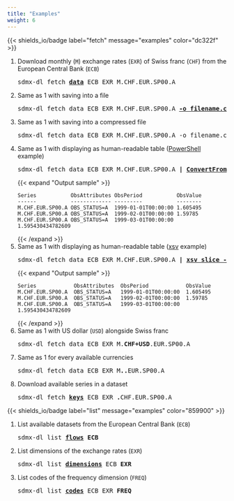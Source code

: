 ```yaml
---
title: "Examples"
weight: 6
---
```


{{< shields_io/badge label="fetch" message="examples" color="dc322f" >}}

1. Download monthly (`M`) exchange rates (`EXR`) of Swiss franc (`CHF`) from the European Central Bank (`ECB`)  
   <pre>sdmx-dl fetch <b><a href='{{< relref "usage#fetch-data" >}}'>data</a></b> ECB EXR M.CHF.EUR.SP00.A</pre>  
2. Same as 1 with saving into a file  
   <pre>sdmx-dl fetch data ECB EXR M.CHF.EUR.SP00.A <b><a href='{{< relref "options#output" >}}'>-o filename.csv</a></b></pre>
3. Same as 1 with saving into a compressed file  
   <pre>sdmx-dl fetch data ECB EXR M.CHF.EUR.SP00.A -o filename.csv.gz <b><a href='{{< relref "options#gzipped" >}}'>-z</a></b></pre>
4. Same as 1 with displaying as human-readable table ([PowerShell](https://en.wikipedia.org/wiki/PowerShell) example)  
   <pre>sdmx-dl fetch data ECB EXR M.CHF.EUR.SP00.A <b>| <a href="https://docs.microsoft.com/en-us/powershell/module/microsoft.powershell.utility/convertfrom-csv">ConvertFrom-Csv</a> | <a href="https://docs.microsoft.com/en-us/powershell/module/microsoft.powershell.utility/select-object">Select-Object -First 3</a> | <a href="https://docs.microsoft.com/en-us/powershell/module/microsoft.powershell.utility/format-table">Format-Table</a></b></pre>
   {{< expand "Output sample" >}}
   ```plain
   Series           ObsAttributes ObsPeriod           ObsValue
   ------           ------------- ---------           --------
   M.CHF.EUR.SP00.A OBS_STATUS=A  1999-01-01T00:00:00 1.605495
   M.CHF.EUR.SP00.A OBS_STATUS=A  1999-02-01T00:00:00 1.59785
   M.CHF.EUR.SP00.A OBS_STATUS=A  1999-03-01T00:00:00 1.595430434782609
   ```
   {{< /expand >}}
5. Same as 1 with displaying as human-readable table ([xsv](https://github.com/BurntSushi/xsv) example)  
   <pre>sdmx-dl fetch data ECB EXR M.CHF.EUR.SP00.A <b>| <a href="https://github.com/BurntSushi/xsv#available-commands">xsv slice -l 3</a> | <a href="https://github.com/BurntSushi/xsv#available-commands">xsv table</a></b></pre>
   {{< expand "Output sample" >}}
   ```plain
   Series            ObsAttributes  ObsPeriod            ObsValue
   M.CHF.EUR.SP00.A  OBS_STATUS=A   1999-01-01T00:00:00  1.605495
   M.CHF.EUR.SP00.A  OBS_STATUS=A   1999-02-01T00:00:00  1.59785
   M.CHF.EUR.SP00.A  OBS_STATUS=A   1999-03-01T00:00:00  1.595430434782609
   ```
   {{< /expand >}}
6. Same as 1 with US dollar (`USD`) alongside Swiss franc  
   <pre>sdmx-dl fetch data ECB EXR M.<b>CHF+USD</b>.EUR.SP00.A</pre>
7. Same as 1 for every available currencies  
   <pre>sdmx-dl fetch data ECB EXR M<b>..</b>EUR.SP00.A</pre>
8. Download available series in a dataset  
   <pre>sdmx-dl fetch <b><a href='{{< relref "usage#fetch-keys" >}}'>keys</a></b> ECB EXR <b>.</b>CHF.EUR.SP00.A</pre>

{{< shields_io/badge label="list" message="examples" color="859900" >}}

1. List available datasets from the European Central Bank (`ECB`)  
   <pre>sdmx-dl list <b><a href='{{< relref "usage#list-flows" >}}'>flows</a></b> <b>ECB</b></pre>
2. List dimensions of the exchange rates (`EXR`)  
   <pre>sdmx-dl list <b><a href='{{< relref "usage#list-dimensions" >}}'>dimensions</a></b> ECB <b>EXR</b></pre>
3. List codes of the frequency dimension (`FREQ`)  
   <pre>sdmx-dl list <b><a href='{{< relref "usage#list-codes" >}}'>codes</a></b> ECB EXR <b>FREQ</b></pre>
